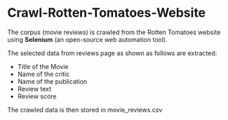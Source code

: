 # Crawl-Rotten-Tomatoes-Website
The corpus (movie reviews) is crawled from the Rotten Tomatoes website using **Selenium** (an
open-source web automation tool). 

The selected data from reviews page as shown as follows are extracted: 
* Title of the Movie
* Name of the critic
* Name of the publication
* Review text
* Review score

The crawled data is then stored in movie_reviews.csv
